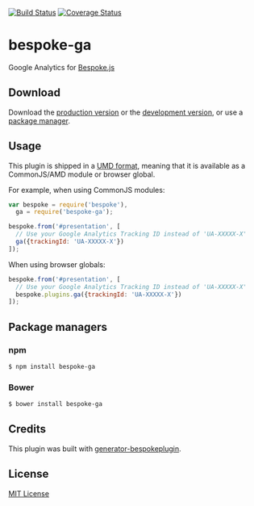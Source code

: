 [![Build Status](https://secure.travis-ci.org/torifat/bespoke-ga.png?branch=master)](https://travis-ci.org/torifat/bespoke-ga) [![Coverage Status](https://coveralls.io/repos/torifat/bespoke-ga/badge.png)](https://coveralls.io/r/torifat/bespoke-ga)

# bespoke-ga

Google Analytics for [Bespoke.js](http://markdalgleish.com/projects/bespoke.js)

## Download

Download the [production version][min] or the [development version][max], or use a [package manager](#package-managers).

[min]: https://raw.github.com/torifat/bespoke-ga/master/dist/bespoke-ga.min.js
[max]: https://raw.github.com/torifat/bespoke-ga/master/dist/bespoke-ga.js

## Usage

This plugin is shipped in a [UMD format](https://github.com/umdjs/umd), meaning that it is available as a CommonJS/AMD module or browser global.

For example, when using CommonJS modules:

```js
var bespoke = require('bespoke'),
  ga = require('bespoke-ga');

bespoke.from('#presentation', [
  // Use your Google Analytics Tracking ID instead of 'UA-XXXXX-X'
  ga({trackingId: 'UA-XXXXX-X'})
]);
```

When using browser globals:

```js
bespoke.from('#presentation', [
  // Use your Google Analytics Tracking ID instead of 'UA-XXXXX-X'
  bespoke.plugins.ga({trackingId: 'UA-XXXXX-X'})
]);
```

## Package managers

### npm

```bash
$ npm install bespoke-ga
```

### Bower

```bash
$ bower install bespoke-ga
```

## Credits

This plugin was built with [generator-bespokeplugin](https://github.com/markdalgleish/generator-bespokeplugin).

## License

[MIT License](http://en.wikipedia.org/wiki/MIT_License)
